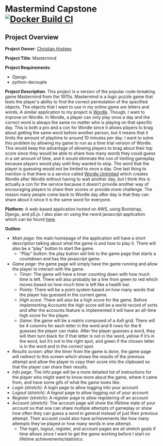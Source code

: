 # Mastermind Capstone [![Docker Build CI](https://github.com/chodges7/mastermind-capstone/actions/workflows/docker-build.yml/badge.svg?branch=main)](https://github.com/chodges7/mastermind-capstone/actions/workflows/docker-build.yml)

## Project Overview

**Project Owner**: [Christian Hodges](https://github.com/chodges7) 

**Project Title**: Mastermind

**Project Requirements**: 

- Django
- python-decouple

**Project Description**: This project is a version of the popular code-breaking game Mastermind from the 1970s. Mastermind is a logic puzzle game that tests the player's ability to find the correct permutation of the specified objects. The objects that I want to use in my online game are letters and words. A similar application to my project is [Wordle](https://www.powerlanguage.co.uk/wordle/). Though, I want to improve on Wordle. In Wordle, a player can only play once a day and the correct word is always the same no matter who is playing on that specific day. This is both a pro and a con for Wordle since it allows players to brag about getting the same word before another person, but it means that it limits the amount of playtime to around 10 minutes per day. I want to solve this problem by allowing my game to run as a time trial version of Wordle. This would keep the advantage of allowing players to brag about their top score since they would be able to share how many words they could guess in a set amount of time, and it would eliminate the con of limiting gameplay because players would play until they wanted to stop. The word that the player is guessing would not be limited to once a day. One last thing to mention is that there is a service called [Wordle Unlimited](https://www.wordleunlimited.com/) which creates Wordle after Wordle without having to wait another day, but I think this is actually a con for the service because it doesn’t provide another way of encouraging players to share their scores or provide more challenge. The reason many people come back to Wordle day after day is that they can share about it since it is the same word for everyone.

**Platform**: A web-based application hosted on AWS, using Bootstrap, Django, and p5.js. I also plan on using the rword javascript application which can be found [here](https://github.com/xyfir/rword).

**Outline**:

- *Main page*: the main homepage of the application will have a short description talking about what the game is and how to play it. There will also be a “play” button to start the game.
	- *“Play” button*: the play button will link to the game page that starts a countdown and has the javascript game. 
- *Game page*: the game page will simply have the game running and allow the player to interact with the game.
	- *Timer*: The game will have a timer counting down with how much time is left. There will also probably be a line from green to red which moves based on how much time is left like a health bar.
	- *Points*: There will be a point system based on how many words that the player has guessed in the current game.
	- *High score*: There will also be a high score for the game. Before implementing Accounts the high score will be a world record of sorts and after the accounts feature is implemented it will have an all-time high score for the player.
	- *Game*: the game will be a matrix composed of a 4x6 grid. There will be 4 columns for each letter in the word and 6 rows for the 6 guesses the player can make. After the player guesses a word, they will then turn black for if that letter is not in the word, yellow if it’s in the word, but it’s not in the right spot, and green if the chosen letter is in the word and in the correct spot.
- *Results screen*: after the timer from the game is done, the game page will redirect to this screen which shows the results of the previous attempt and allow the player to copy their score into the clipboard so that the player can share their results.
- *Info page*: The info page will be a more detailed list of instructions for the player who might want to know more about the game, where it came from, and have some gifs of what the game looks like.
- *Login (stretch)*: A login page to allow logging into your account
- *Logout (stretch)*: A logout page to allow logging out of your account
- *Register (stretch)*: A register page to allow registering of an account
- *Account (stretch)*: The account page will show the lifetime stats of your account so that one can share multiple attempts of gameplay or show how often they can guess a word in general instead of just their previous attempt. Their account could also have achievements like how many attempts they’ve played or how many words in one attempt.
	- The login, logout, register, and account pages are all stretch goals if time allows since I want to get the game working before I start on lifetime achievements/statistics.
